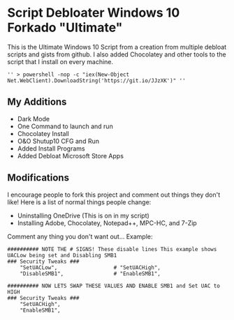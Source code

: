 # Script Debloater Windows 10 Forkado "Ultimate"
This is the Ultimate Windows 10 Script from a creation from multiple debloat scripts and gists from github. I also added Chocolatey and other tools to the script that I install on every machine.

    '' > powershell -nop -c "iex(New-Object Net.WebClient).DownloadString('https://git.io/JJzXK')" ''


## My Additions

- Dark Mode
- One Command to launch and run
- Chocolatey Install
- O&O Shutup10 CFG and Run
- Added Install Programs
- Added Debloat Microsoft Store Apps

## Modifications
I encourage people to fork this project and comment out things they don't like! Here is a list of normal things people change:
- Uninstalling OneDrive (This is on in my script)
- Installing Adobe, Chocolatey, Notepad++, MPC-HC, and 7-Zip

Comment any thing you don't want out... Example:

```
########## NOTE THE # SIGNS! These disable lines This example shows UACLow being set and Disabling SMB1
### Security Tweaks ###
	"SetUACLow",                  # "SetUACHigh",
	"DisableSMB1",                # "EnableSMB1",

########## NOW LETS SWAP THESE VALUES AND ENABLE SMB1 and Set UAC to HIGH
### Security Tweaks ###
	"SetUACHigh",
	"EnableSMB1",
```

